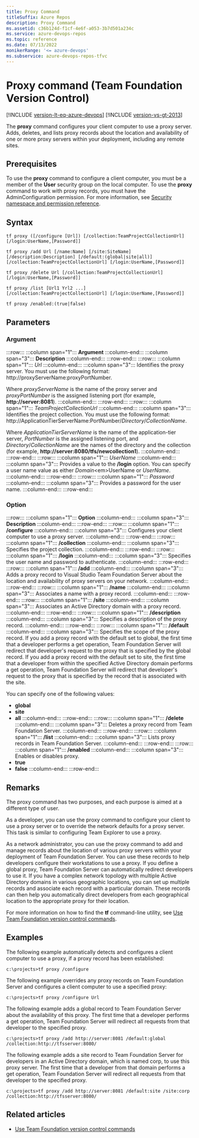 ```yaml
---
title: Proxy Command
titleSuffix: Azure Repos
description: Proxy Command
ms.assetid: c36b124d-f1cf-4e6f-a053-3b7d501a234c
ms.service: azure-devops-repos
ms.topic: reference
ms.date: 07/13/2022
monikerRange: '<= azure-devops'
ms.subservice: azure-devops-repos-tfvc
---
```


# Proxy command  (Team Foundation Version Control)

[!INCLUDE [version-lt-eq-azure-devops](../../includes/version-lt-eq-azure-devops.md)]
[!INCLUDE [version-vs-gt-2013](../../includes/version-vs-gt-2013.md)]

The **proxy** command configures your client computer to use a proxy server. Adds, deletes, and lists proxy records about the location and availability of one or more proxy servers within your deployment, including any remote sites.

## Prerequisites

To use the **proxy** command to configure a client computer, you must be a member of the **User** security group on the local computer. To use the **proxy** command to work with proxy records, you must have the AdminConfiguration permission. 
For more information, see  [Security namespace and permission reference](../../organizations/security/namespace-reference.md).

## Syntax

```
tf proxy ([/configure [Url]) [/collection:TeamProjectCollectionUrl]
[/login:UserName,[Password]]
```

```
tf proxy /add Url [/name:Name] [/site:SiteName] 
[/description:Description] [/default:(global|site|all)] 
[/collection:TeamProjectCollectionUrl] [/login:UserName,[Password]] 
```

```
tf proxy /delete Url [/collection:TeamProjectCollectionUrl]
[/login:UserName,[Password]] 
```

```
tf proxy /list [Url1 Yrl2 ...] 
[/collection:TeamProjectCollectionUrl] [/login:UserName,[Password]]
```

```
tf proxy /enabled:(true|false)
```

## Parameters


### Argument

:::row:::
   :::column span="1":::
   **Argument**
   :::column-end:::
   :::column span="3":::
   **Description**
   :::column-end:::
:::row-end:::
:::row:::
   :::column span="1":::
   *Url*
   :::column-end:::
   :::column span="3":::
   Identifies the proxy server. You must use the following format: http://proxyServerName:proxyPortNumber.

   Where *proxyServerName* is the name of the proxy server and *proxyPortNumber* is the assigned listening port (for example, **http://server:8081**).
   :::column-end:::
:::row-end:::
:::row:::
   :::column span="1":::
   *TeamProjectCollectionUrl*
   :::column-end:::
   :::column span="3":::
   Identifies the project collection. You must use the following format: http://ApplicationTierServerName:PortNumber/*Directory*/*CollectionName*.

   Where *ApplicationTierServerName* is the name of the application-tier server, *PortNumber* is the assigned listening port, and *Directory*/*CollectionName* are the names of the directory and the collection (for example, **http://server:8080/tfs/newcollection1**).
   :::column-end:::
:::row-end:::
:::row:::
   :::column span="1":::
   *UserName*
   :::column-end:::
   :::column span="3":::
   Provides a value to the **/login** option. You can specify a user name value as either *Domain*&lt;em&gt;UserName</em> or *UserName*.
   :::column-end:::
:::row-end:::
:::row:::
   :::column span="1":::
   *Password*
   :::column-end:::
   :::column span="3":::
   Provides a password for the user name.
   :::column-end:::
:::row-end:::


### Option

:::row:::
   :::column span="1":::
   **Option**
   :::column-end:::
   :::column span="3":::
   **Description**
   :::column-end:::
:::row-end:::
:::row:::
   :::column span="1":::
   **/configure**
   :::column-end:::
   :::column span="3":::
   Configures your client computer to use a proxy server.
   :::column-end:::
:::row-end:::
:::row:::
   :::column span="1":::
   **/collection**
   :::column-end:::
   :::column span="3":::
   Specifies the project collection.
   :::column-end:::
:::row-end:::
:::row:::
   :::column span="1":::
   **/login**
   :::column-end:::
   :::column span="3":::
   Specifies the user name and password to authenticate.
   :::column-end:::
:::row-end:::
:::row:::
   :::column span="1":::
   **/add**
   :::column-end:::
   :::column span="3":::
   Adds a proxy record to Visual Studio Team Foundation Server about the location and availability of proxy servers on your network.
   :::column-end:::
:::row-end:::
:::row:::
   :::column span="1":::
   **/name**
   :::column-end:::
   :::column span="3":::
   Associates a name with a proxy record.
   :::column-end:::
:::row-end:::
:::row:::
   :::column span="1":::
   **/site**
   :::column-end:::
   :::column span="3":::
   Associates an Active Directory domain with a proxy record.
   :::column-end:::
:::row-end:::
:::row:::
   :::column span="1":::
   **/description**
   :::column-end:::
   :::column span="3":::
   Specifies a description of the proxy record.
   :::column-end:::
:::row-end:::
:::row:::
   :::column span="1":::
   **/default**
   :::column-end:::
   :::column span="3":::
   Specifies the scope of the proxy record. If you add a proxy record with the default set to global, the first time that a developer performs a get operation, Team Foundation Server will redirect that developer&#39;s request to the proxy that is specified by the global record. If you add a proxy record with the default set to site, the first time that a developer from within the specified Active Directory domain performs a get operation, Team Foundation Server will redirect that developer&#39;s request to the proxy that is specified by the record that is associated with the site.

   You can specify one of the following values:
   - **global**
   - **site**
   - **all**
   :::column-end:::
:::row-end:::
:::row:::
   :::column span="1":::
   **/delete**
   :::column-end:::
   :::column span="3":::
   Deletes a proxy record from Team Foundation Server.
   :::column-end:::
:::row-end:::
:::row:::
   :::column span="1":::
   **/list**
   :::column-end:::
   :::column span="3":::
   Lists proxy records in Team Foundation Server.
   :::column-end:::
:::row-end:::
:::row:::
   :::column span="1":::
   **/enabled**
   :::column-end:::
   :::column span="3":::
   Enables or disables proxy.
   - **true**
   - **false**
   :::column-end:::
:::row-end:::

## Remarks
The proxy command has two purposes, and each purpose is aimed at a different type of user.

As a developer, you can use the proxy command to configure your client to use a proxy server or to override the network defaults for a proxy server. This task is similar to configuring Team Explorer to use a proxy.

As a network administrator, you can use the proxy command to add and manage records about the location of various proxy servers within your deployment of Team Foundation Server. You can use these records to help developers configure their workstations to use a proxy. If you define a global proxy, Team Foundation Server can automatically redirect developers to use it. If you have a complex network topology with multiple Active Directory domains in various geographic locations, you can set up multiple records and associate each record with a particular domain. These records can then help you automatically direct developers from each geographical location to the appropriate proxy for their location.

For more information on how to find the **tf** command-line utility, see [Use Team Foundation version control commands](use-team-foundation-version-control-commands.md).
## Examples
The following example automatically detects and configures a client computer to use a proxy, if a proxy record has been established:

```
c:\projects>tf proxy /configure
```

The following example overrides any proxy records on Team Foundation Server and configures a client computer to use a specified proxy:

```
c:\projects>tf proxy /configure Url
```

The following example adds a global record to Team Foundation Server about the availability of this proxy. The first time that a developer performs a get operation, Team Foundation Server will redirect all requests from that developer to the specified proxy.

```
c:\projects>tf proxy /add http://server:8081 /default:global /collection:http://tfsserver:8080/
```

The following example adds a site record to Team Foundation Server for developers in an Active Directory domain, which is named corp, to use this proxy server. The first time that a developer from that domain performs a get operation, Team Foundation Server will redirect all requests from that developer to the specified proxy.

```
c:\projects>tf proxy /add http://server:8081 /default:site /site:corp /collection:http://tfsserver:8080/
```

## Related articles

- [Use Team Foundation version control commands](use-team-foundation-version-control-commands.md)



